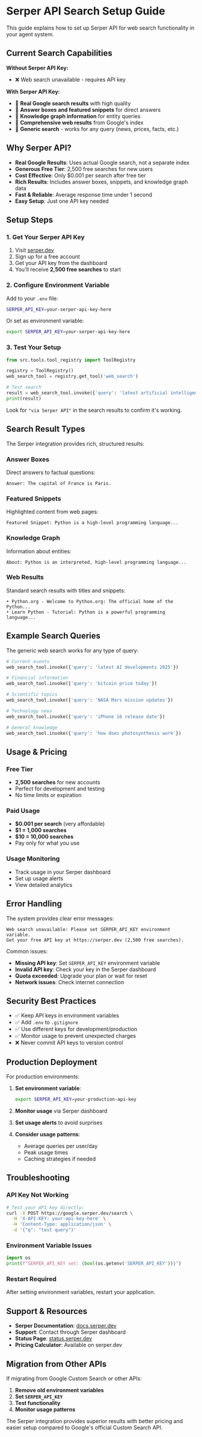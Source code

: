 # Serper API Search Setup Guide

This guide explains how to set up Serper API for web search functionality in your agent system.

## Current Search Capabilities

**Without Serper API Key:**
- ❌ Web search unavailable - requires API key

**With Serper API Key:**
- 🚀 **Real Google search results** with high quality
- 🚀 **Answer boxes and featured snippets** for direct answers
- 🚀 **Knowledge graph information** for entity queries  
- 🚀 **Comprehensive web results** from Google's index
- 🚀 **Generic search** - works for any query (news, prices, facts, etc.)

## Why Serper API?

- **Real Google Results**: Uses actual Google search, not a separate index
- **Generous Free Tier**: 2,500 free searches for new users
- **Cost Effective**: Only $0.001 per search after free tier
- **Rich Results**: Includes answer boxes, snippets, and knowledge graph data
- **Fast & Reliable**: Average response time under 1 second
- **Easy Setup**: Just one API key needed

## Setup Steps

### 1. Get Your Serper API Key

1. Visit [serper.dev](https://serper.dev/)
2. Sign up for a free account
3. Get your API key from the dashboard
4. You'll receive **2,500 free searches** to start

### 2. Configure Environment Variable

Add to your `.env` file:
```bash
SERPER_API_KEY=your-serper-api-key-here
```

Or set as environment variable:
```bash
export SERPER_API_KEY=your-serper-api-key-here
```

### 3. Test Your Setup

```python
from src.tools.tool_registry import ToolRegistry

registry = ToolRegistry()
web_search_tool = registry.get_tool('web_search')

# Test search
result = web_search_tool.invoke({'query': 'latest artificial intelligence news'})
print(result)
```

Look for `"via Serper API"` in the search results to confirm it's working.

## Search Result Types

The Serper integration provides rich, structured results:

### Answer Boxes
Direct answers to factual questions:
```
Answer: The capital of France is Paris.
```

### Featured Snippets
Highlighted content from web pages:
```
Featured Snippet: Python is a high-level programming language...
```

### Knowledge Graph
Information about entities:
```
About: Python is an interpreted, high-level programming language...
```

### Web Results
Standard search results with titles and snippets:
```
• Python.org - Welcome to Python.org: The official home of the Python...
• Learn Python - Tutorial: Python is a powerful programming language...
```

## Example Search Queries

The generic web search works for any type of query:

```python
# Current events
web_search_tool.invoke({'query': 'latest AI developments 2025'})

# Financial information
web_search_tool.invoke({'query': 'bitcoin price today'})

# Scientific topics
web_search_tool.invoke({'query': 'NASA Mars mission updates'})

# Technology news  
web_search_tool.invoke({'query': 'iPhone 16 release date'})

# General knowledge
web_search_tool.invoke({'query': 'how does photosynthesis work'})
```

## Usage & Pricing

### Free Tier
- **2,500 searches** for new accounts
- Perfect for development and testing
- No time limits or expiration

### Paid Usage
- **$0.001 per search** (very affordable)
- **$1 = 1,000 searches**
- **$10 = 10,000 searches**
- Pay only for what you use

### Usage Monitoring
- Track usage in your Serper dashboard
- Set up usage alerts
- View detailed analytics

## Error Handling

The system provides clear error messages:

```
Web search unavailable: Please set SERPER_API_KEY environment variable. 
Get your free API key at https://serper.dev (2,500 free searches).
```

Common issues:
- **Missing API key**: Set `SERPER_API_KEY` environment variable
- **Invalid API key**: Check your key in the Serper dashboard
- **Quota exceeded**: Upgrade your plan or wait for reset
- **Network issues**: Check internet connection

## Security Best Practices

- ✅ Keep API keys in environment variables
- ✅ Add `.env` to `.gitignore`
- ✅ Use different keys for development/production
- ✅ Monitor usage to prevent unexpected charges
- ❌ Never commit API keys to version control

## Production Deployment

For production environments:

1. **Set environment variable**:
   ```bash
   export SERPER_API_KEY=your-production-api-key
   ```

2. **Monitor usage** via Serper dashboard

3. **Set usage alerts** to avoid surprises

4. **Consider usage patterns**:
   - Average queries per user/day
   - Peak usage times
   - Caching strategies if needed

## Troubleshooting

### API Key Not Working
```bash
# Test your API key directly:
curl -X POST https://google.serper.dev/search \
  -H 'X-API-KEY: your-api-key-here' \
  -H 'Content-Type: application/json' \
  -d '{"q": "test query"}'
```

### Environment Variable Issues
```python
import os
print(f"SERPER_API_KEY set: {bool(os.getenv('SERPER_API_KEY'))}")
```

### Restart Required
After setting environment variables, restart your application.

## Support & Resources

- **Serper Documentation**: [docs.serper.dev](https://docs.serper.dev)
- **Support**: Contact through Serper dashboard
- **Status Page**: [status.serper.dev](https://status.serper.dev)
- **Pricing Calculator**: Available on serper.dev

## Migration from Other APIs

If migrating from Google Custom Search or other APIs:

1. **Remove old environment variables**
2. **Set `SERPER_API_KEY`**  
3. **Test functionality**
4. **Monitor usage patterns**

The Serper integration provides superior results with better pricing and easier setup compared to Google's official Custom Search API.